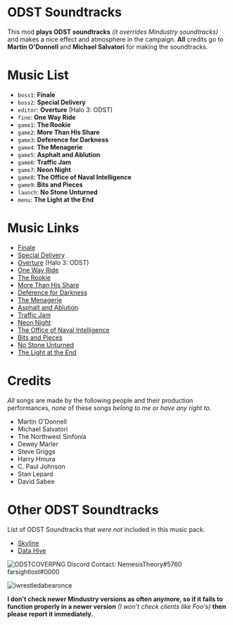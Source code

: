 # ODST Soundtracks
This mod **plays ODST soundtracks** *(it overrides Mindustry soundtracks)* and makes a nice effect and atmosphere in the campaign. **All** credits go to **Martin O'Donnell** and **Michael Salvatori** for making the soundtracks.

# Music List
- `boss1`: **Finale**
- `boss2`: **Special Delivery**
- `editor`: **Overture** (Halo 3: ODST)
- `fine`: **One Way Ride**
- `game1`: **The Rookie**
- `game2`: **More Than His Share**
- `game3`: **Deference for Darkness**
- `game4`: **The Menagerie**
- `game5`: **Asphalt and Ablution**
- `game6`: **Traffic Jam**
- `game7`: **Neon Night**
- `game8`: **The Office of Naval Intelligence**
- `game9`: **Bits and Pieces**
- `launch`: **No Stone Unturned**
- `menu`: **The Light at the End**

# Music Links
- [Finale](https://www.youtube.com/watch?v=6-jmPBuoQM4)
- [Special Delivery](https://www.youtube.com/watch?v=RGkcDA9dbnk)
- [Overture](https://www.youtube.com/watch?v=4kCP-ffSdfU) (Halo 3: ODST)
- [One Way Ride](https://www.youtube.com/watch?v=QdwvG9Lr1Yc)
- [The Rookie](https://www.youtube.com/watch?v=6qTpwMlqeLU)
- [More Than His Share](https://www.youtube.com/watch?v=eoCBogeAnS4)
- [Deference for Darkness](https://www.youtube.com/watch?v=gsG8qffiDk8)
- [The Menagerie](https://www.youtube.com/watch?v=loP4MI028Pw)
- [Asphalt and Ablution](https://www.youtube.com/watch?v=fOl3oW4wp-o)
- [Traffic Jam](https://www.youtube.com/watch?v=GfxL_ljHPF0)
- [Neon Night](https://www.youtube.com/watch?v=JO7na0EtB0A)
- [The Office of Naval Intelligence](https://www.youtube.com/watch?v=lzmjEj2HF14)
- [Bits and Pieces](https://www.youtube.com/watch?v=EmGQpuvSCvM)
- [No Stone Unturned](https://www.youtube.com/watch?v=e9QWfGS9TgE)
- [The Light at the End](https://www.youtube.com/watch?v=99HjuHV-yMk)

# Credits
*All* songs are made by the following people and their production performances, *none* of these songs *belong to me* or *have any right to*.
- Martin O'Donnell
- Michael Salvatori
- The Northwest Sinfonia
- Dewey Marler
- Steve Griggs
- Harry Hmura
- C. Paul Johnson
- Stan Lepard
- David Sabee

# Other ODST Soundtracks
List of ODST Soundtracks that _were not_ included in this music pack.
- [Skyline](https://www.youtube.com/watch?v=iJDzP5aGCoU)
- [Data Hive](https://www.youtube.com/watch?v=49sXWfZidAU)

![ODSTCOVERPNG](https://user-images.githubusercontent.com/89642216/139625324-a7722c90-175c-4d40-85f6-4bd61eb5ba27.png)
Discord Contact: NemesisTheory#5760
farsightlost#0000

![iwrestledabearonce](https://cdn.discordapp.com/attachments/895660412673069117/1088108932448403526/download.png)


**I don't check newer Mindustry versions as often anymore, so if it fails to function properly in a newer version** _(I won't check clients like Foo's)_ **then please report it immediately.**
